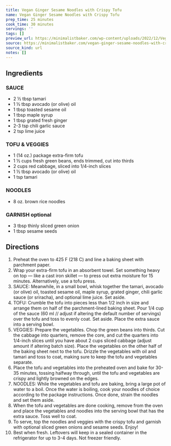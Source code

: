 ```yaml
---
title: Vegan Ginger Sesame Noodles with Crispy Tofu
name: Vegan Ginger Sesame Noodles with Crispy Tofu
prep_time: 25 minutes
cook_time: 30 minutes
servings: ''
tags: []
preview_url: https://minimalistbaker.com/wp-content/uploads/2022/12/Vegan-Ginger-Sesame-Noodles-with-Crispy-Tofu-SQUARE-200x200.jpg
source: https://minimalistbaker.com/vegan-ginger-sesame-noodles-with-crispy-tofu/
source_kind: url
notes: []
---
```


## Ingredients
### SAUCE
- 2 ½ tbsp tamari
- 1 ½ tbsp avocado (or olive) oil
- 1 tbsp toasted sesame oil
- 1 tbsp maple syrup
- 1 tbsp grated fresh ginger
- 2-3 tsp chili garlic sauce
- 2 tsp lime juice

### TOFU & VEGGIES
- 1 (14 oz.) package extra-firm tofu
- 1 ½ cups fresh green beans, ends trimmed, cut into thirds
- 2 cups red cabbage, sliced into 1/4-inch slices
- 1 ½ tbsp avocado (or olive) oil
- 1 tsp tamari

### NOODLES
- 8 oz. brown rice noodles

### GARNISH optional
- 3 tbsp thinly sliced green onion
- 1 tbsp sesame seeds


## Directions
1. Preheat the oven to 425 F (218 C) and line a baking sheet with parchment paper.
2. Wrap your extra-firm tofu in an absorbent towel. Set something heavy on top — like a cast iron skillet — to press out extra moisture for 15 minutes. Alternatively, use a tofu press.
3. SAUCE: Meanwhile, in a small bowl, whisk together the tamari, avocado (or olive) oil, toasted sesame oil, maple syrup, grated ginger, chili garlic sauce (or sriracha), and optional lime juice. Set aside.
4. TOFU: Crumble the tofu into pieces less than 1/2 inch in size and arrange them on half of the parchment-lined baking sheet. Pour 1/4 cup of the sauce (60 ml // adjust if altering the default number of servings) over the tofu and toss to evenly coat. Set aside. Place the extra sauce into a serving bowl.
5. VEGGIES: Prepare the vegetables. Chop the green beans into thirds. Cut the cabbage into quarters, remove the core, and cut the quarters into 1/4-inch slices until you have about 2 cups sliced cabbage (adjust amount if altering batch size). Place the vegetables on the other half of the baking sheet next to the tofu. Drizzle the vegetables with oil and tamari and toss to coat, making sure to keep the tofu and vegetables separate.
6. Place the tofu and vegetables into the preheated oven and bake for 30-35 minutes, tossing halfway through, until the tofu and vegetables are crispy and lightly browned on the edges.
7. NOODLES: While the vegetables and tofu are baking, bring a large pot of water to a boil. Once the water is boiling, cook your noodles of choice according to the package instructions. Once done, strain the noodles and set them aside.
8. When the tofu and vegetables are done cooking, remove from the oven and place the vegetables and noodles into the serving bowl that has the extra sauce. Toss well to coat.
9. To serve, top the noodles and veggies with the crispy tofu and garnish with optional sliced green onions and sesame seeds. Enjoy!
10. Best when fresh. Leftovers will keep in a sealed container in the refrigerator for up to 3-4 days. Not freezer friendly.
